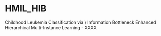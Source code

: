 # HMIL_HIB
Childhood Leukemia Classification via \\ Information Bottleneck Enhanced Hierarchical Multi-Instance Learning - XXXX
